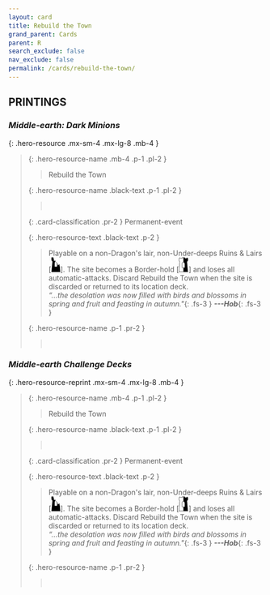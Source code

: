 ```yaml
---
layout: card
title: Rebuild the Town
grand_parent: Cards
parent: R
search_exclude: false
nav_exclude: false
permalink: /cards/rebuild-the-town/
---
```


## PRINTINGS


### _Middle-earth: Dark Minions_

{: .hero-resource .mx-sm-4 .mx-lg-8 .mb-4 }
> {: .hero-resource-name .mb-4 .p-1 .pl-2 }
> > <div class="card-mp"></div>
> > <div class="card-name">Rebuild the Town</div>
>
> {: .hero-resource-name .black-text .p-1 .pl-2 }
> > &nbsp;
>
> {: .card-classification .pr-2 }
> Permanent-event
>
> {: .hero-resource-text .black-text .p-2 }
> > Playable on a non-Dragon's lair, non-Under-deeps Ruins & Lairs \[![](/assets/images/ruinlair.svg)]. The site becomes a Border-hold \[![](/assets/images/border-hold.svg)] and loses all automatic-attacks. Discard Rebuild the Town when the site is discarded or returned to its location deck. <br>_“...the desolation was now filled with birds and blossoms in spring and fruit and feasting in autumn."_{: .fs-3 } ***---&#65279;Hob***{: .fs-3 } 
> 
> {: .hero-resource-name .p-1 .pr-2 }
> > <div class="card-shield"></div>
> > <div class="card-corruption">&nbsp;</div>

### _Middle-earth Challenge Decks_

{: .hero-resource-reprint .mx-sm-4 .mx-lg-8 .mb-4 }
> {: .hero-resource-name .mb-4 .p-1 .pl-2 }
> > <div class="card-mp"></div>
> > <div class="card-name">Rebuild the Town</div>
>
> {: .hero-resource-name .black-text .p-1 .pl-2 }
> > &nbsp;
>
> {: .card-classification .pr-2 }
> Permanent-event
>
> {: .hero-resource-text .black-text .p-2 }
> > Playable on a non-Dragon's lair, non-Under-deeps Ruins & Lairs \[![](/assets/images/ruinlair.svg)]. The site becomes a Border-hold \[![](/assets/images/border-hold.svg)] and loses all automatic-attacks. Discard Rebuild the Town when the site is discarded or returned to its location deck. <br>_“...the desolation was now filled with birds and blossoms in spring and fruit and feasting in autumn."_{: .fs-3 } ***---&#65279;Hob***{: .fs-3 } 
> 
> {: .hero-resource-name .p-1 .pr-2 }
> > <div class="card-shield"></div>
> > <div class="card-corruption">&nbsp;</div>
